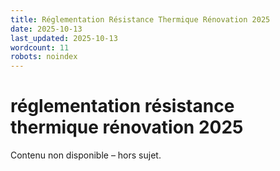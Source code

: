 ```yaml
---
title: Réglementation Résistance Thermique Rénovation 2025
date: 2025-10-13
last_updated: 2025-10-13
wordcount: 11
robots: noindex
---
```


# réglementation résistance thermique rénovation 2025

Contenu non disponible – hors sujet.